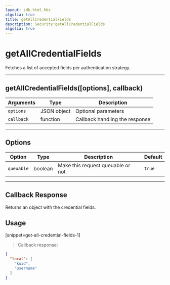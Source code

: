 ```yaml
---
layout: sdk.html.hbs
algolia: true
title: getAllCredentialFields
description: Security:getAllCredentialFields
algolia: true
---
```

  

# getAllCredentialFields
Fetches a list of accepted fields per authentication strategy.

---

## getAllCredentialFields([options], callback)

| Arguments | Type | Description
|-----------|------|------------
| `options` | JSON object | Optional parameters
| `callback`| function | Callback handling the response

---

## Options

| Option | Type | Description | Default
|--------|------|-------------|---------
| `queuable` | boolean | Make this request queuable or not  | `true`

---

## Callback Response

Returns an object with the credential fields.

## Usage

[snippet=get-all-credential-fields-1]
> Callback response:

```json
{
  "local": [
    "kuid",
    "username"
  ]
}
```